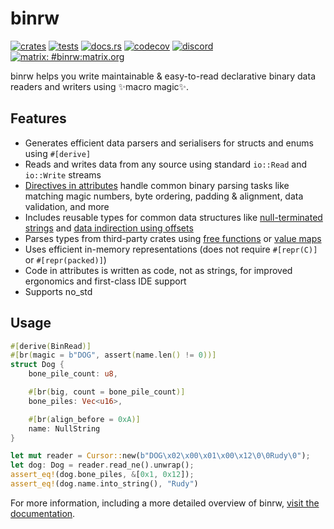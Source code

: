 # binrw

[![crates](https://img.shields.io/crates/v/binrw.svg)](https://crates.io/crates/binrw)
[![tests](https://github.com/jam1garner/binrw/actions/workflows/main.yml/badge.svg)](https://github.com/jam1garner/binrw/actions/workflows/main.yml)
[![docs.rs](https://docs.rs/binrw/badge.svg)](https://docs.rs/binrw)
[![codecov](https://codecov.io/gh/jam1garner/binrw/branch/master/graph/badge.svg?token=UREOWI2KAY)](https://codecov.io/gh/jam1garner/binrw) 
[![discord](https://img.shields.io/discord/818723403871551509?color=gray&label=%20&logo=discord)](https://discord.gg/ABy4Qh549j)
[![matrix: #binrw:matrix.org](https://img.shields.io/badge/style-%23binrw:matrix.org-blue.svg?style=flat&label=[m])](https://matrix.to/#/#binrw:matrix.org)

binrw helps you write maintainable & easy-to-read declarative binary data
readers and writers using ✨macro magic✨.

## Features

* Generates efficient data parsers and serialisers for structs and enums using
  `#[derive]`
* Reads and writes data from any source using standard `io::Read` and
  `io::Write` streams
* [Directives in attributes](https://docs.rs/binrw/latest/binrw/docs/attribute)
  handle common binary parsing tasks like matching magic numbers, byte ordering,
  padding & alignment, data validation, and more
* Includes reusable types for common data structures like
  [null-terminated strings](https://docs.rs/binrw/latest/binrw/struct.NullString.html) and
  [data indirection using offsets](https://docs.rs/binrw/latest/binrw/struct.FilePtr.html)
* Parses types from third-party crates using
  [free functions](https://docs.rs/binrw/latest/binrw/docs/attribute#custom-parsers)
  or [value maps](https://docs.rs/binrw/latest/binrw/docs/attribute#map)
* Uses efficient in-memory representations (does not require `#[repr(C)]` or
  `#[repr(packed)]`)
* Code in attributes is written as code, not as strings, for improved ergonomics
  and first-class IDE support
* Supports no_std

## Usage

```rust
#[derive(BinRead)]
#[br(magic = b"DOG", assert(name.len() != 0))]
struct Dog {
    bone_pile_count: u8,

    #[br(big, count = bone_pile_count)]
    bone_piles: Vec<u16>,

    #[br(align_before = 0xA)]
    name: NullString
}

let mut reader = Cursor::new(b"DOG\x02\x00\x01\x00\x12\0\0Rudy\0");
let dog: Dog = reader.read_ne().unwrap();
assert_eq!(dog.bone_piles, &[0x1, 0x12]);
assert_eq!(dog.name.into_string(), "Rudy")
```

For more information, including a more detailed overview of binrw,
[visit the documentation](https://docs.rs/binrw).

